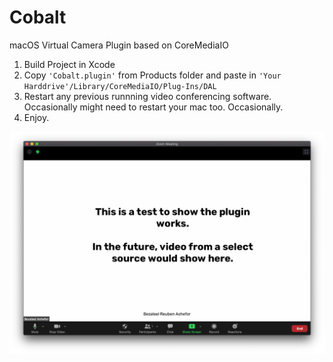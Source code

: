 # Cobalt
macOS Virtual Camera Plugin based on CoreMediaIO

1. Build Project in Xcode
2. Copy ```'Cobalt.plugin'``` from Products folder and paste in ```'Your Harddrive'/Library/CoreMediaIO/Plug-Ins/DAL```
3. Restart any previous runnning video conferencing software. Occasionally might need to restart your mac too. Occasionally. 
4. Enjoy. 

![Screenshot](/Screenshots/zoom.png?raw=true)

